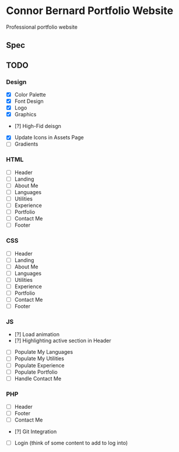 # Connor Bernard Portfolio Website
Professional portfolio website

## Spec

## TODO
### Design
- [x] Color Palette
- [x] Font Design
- [x] Logo
- [x] Graphics
- [?] High-Fid deisgn
- [x] Update Icons in Assets Page
- [ ] Gradients

### HTML
- [ ] Header
- [ ] Landing
- [ ] About Me
- [ ] Languages
- [ ] Utilities
- [ ] Experience
- [ ] Portfolio
- [ ] Contact Me
- [ ] Footer

### CSS
- [ ] Header
- [ ] Landing
- [ ] About Me
- [ ] Languages
- [ ] Utilities
- [ ] Experience
- [ ] Portfolio
- [ ] Contact Me
- [ ] Footer

### JS
- [?] Load animation
- [?] Highlighting active section in Header
- [ ] Populate My Languages
- [ ] Populate My Utilities
- [ ] Populate Experience
- [ ] Populate Portfolio
- [ ] Handle Contact Me

### PHP
- [ ] Header
- [ ] Footer
- [ ] Contact Me
- [?] Git Integration
- [ ] Login (think of some content to add to log into)

